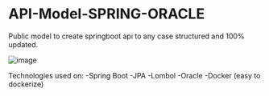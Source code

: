 # API-Model-SPRING-ORACLE

Public model to create springboot api to any case structured and 100% updated.

![image](https://github.com/M1GU3LBv/API-Model-SPRING-ORACLE/assets/60412364/6f6da268-2722-4560-b221-299f9e9c4961)


Technologies used on:
-Spring Boot
-JPA
-Lombol
-Oracle
-Docker (easy to dockerize)
